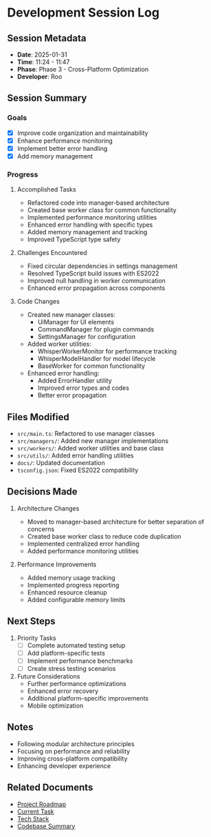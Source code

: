 # Development Session Log

## Session Metadata
- **Date**: 2025-01-31
- **Time**: 11:24 - 11:47
- **Phase**: Phase 3 - Cross-Platform Optimization
- **Developer**: Roo

## Session Summary
### Goals
- [x] Improve code organization and maintainability
- [x] Enhance performance monitoring
- [x] Implement better error handling
- [x] Add memory management

### Progress
1. Accomplished Tasks
   - Refactored code into manager-based architecture
   - Created base worker class for common functionality
   - Implemented performance monitoring utilities
   - Enhanced error handling with specific types
   - Added memory management and tracking
   - Improved TypeScript type safety

2. Challenges Encountered
   - Fixed circular dependencies in settings management
   - Resolved TypeScript build issues with ES2022
   - Improved null handling in worker communication
   - Enhanced error propagation across components

3. Code Changes
   - Created new manager classes:
     - UiManager for UI elements
     - CommandManager for plugin commands
     - SettingsManager for configuration
   - Added worker utilities:
     - WhisperWorkerMonitor for performance tracking
     - WhisperModelHandler for model lifecycle
     - BaseWorker for common functionality
   - Enhanced error handling:
     - Added ErrorHandler utility
     - Improved error types and codes
     - Better error propagation

## Files Modified
- `src/main.ts`: Refactored to use manager classes
- `src/managers/`: Added new manager implementations
- `src/workers/`: Added worker utilities and base class
- `src/utils/`: Added error handling utilities
- `docs/`: Updated documentation
- `tsconfig.json`: Fixed ES2022 compatibility

## Decisions Made
1. Architecture Changes
   - Moved to manager-based architecture for better separation of concerns
   - Created base worker class to reduce code duplication
   - Implemented centralized error handling
   - Added performance monitoring utilities

2. Performance Improvements
   - Added memory usage tracking
   - Implemented progress reporting
   - Enhanced resource cleanup
   - Added configurable memory limits

## Next Steps
1. Priority Tasks
   - [ ] Complete automated testing setup
   - [ ] Add platform-specific tests
   - [ ] Implement performance benchmarks
   - [ ] Create stress testing scenarios

2. Future Considerations
   - Further performance optimizations
   - Enhanced error recovery
   - Additional platform-specific improvements
   - Mobile optimization

## Notes
- Following modular architecture principles
- Focusing on performance and reliability
- Improving cross-platform compatibility
- Enhancing developer experience

## Related Documents
- [Project Roadmap](projectRoadmap.md)
- [Current Task](currentTask.md)
- [Tech Stack](techStack.md)
- [Codebase Summary](codebaseSummary.md)
